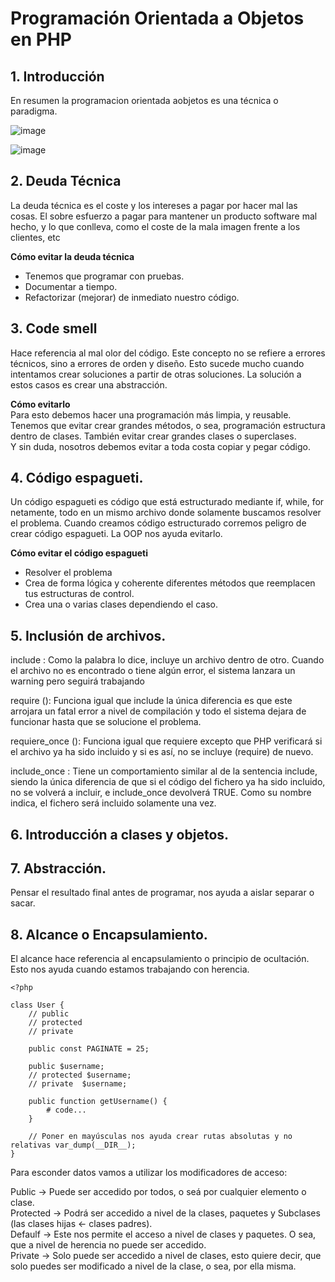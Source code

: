 # Programación Orientada a Objetos en PHP

## 1. Introducción

En resumen la programacion orientada aobjetos es una técnica o paradigma.  

![image](https://user-images.githubusercontent.com/31891276/127934972-062ced44-60d6-444d-9740-823e656bb545.png)

![image](https://user-images.githubusercontent.com/31891276/127935063-ba054bd4-f7e8-459d-8276-43724976aedc.png)

## 2. Deuda Técnica  

La deuda técnica es el coste y los intereses a pagar por hacer mal las cosas. El sobre esfuerzo a pagar para mantener un producto software mal hecho, y lo que conlleva, como el coste de la mala imagen frente a los clientes, etc  

**Cómo evitar la deuda técnica**  
- Tenemos que programar con pruebas.  
- Documentar a tiempo.  
- Refactorizar (mejorar) de inmediato nuestro código.  

## 3.  Code smell

Hace referencia al mal olor del código. Este concepto no se refiere a errores técnicos, sino a errores de orden y diseño. Esto sucede mucho cuando intentamos crear soluciones a partir de otras soluciones.
La solución a estos casos es crear una abstracción.

**Cómo evitarlo**  
Para esto debemos hacer una programación más limpia, y reusable. Tenemos que evitar crear grandes métodos, o sea, programación estructura dentro de clases. También evitar crear grandes clases o superclases.  
Y sin duda, nosotros debemos evitar a toda costa copiar y pegar código.  

## 4.  Código espagueti.

Un código espagueti es código que está estructurado mediante if, while, for netamente, todo en un mismo archivo donde solamente buscamos resolver el problema. Cuando creamos código estructurado corremos peligro de crear código espagueti. La OOP nos ayuda evitarlo.  

**Cómo evitar el código espagueti**  
- Resolver el problema  
- Crea de forma lógica y coherente diferentes métodos que reemplacen tus estructuras de control.  
- Crea una o varias clases dependiendo el caso.  

## 5. Inclusión de archivos. 

include : Como la palabra lo dice, incluye un archivo dentro de otro. Cuando el archivo no es encontrado o tiene algún error, el sistema lanzara un warning pero seguirá trabajando  

require (): Funciona igual que include la única diferencia es que este arrojara un fatal error a nivel de compilación y todo el sistema dejara de funcionar hasta que se solucione el problema.  
  
requiere_once (): Funciona igual que requiere excepto que PHP verificará si el archivo ya ha sido incluido y si es así, no se incluye (require) de nuevo.  

include_once : Tiene un comportamiento similar al de la sentencia include, siendo la única diferencia de que si el código del fichero ya ha sido incluido, no se volverá a incluir, e include_once devolverá TRUE. Como su nombre indica, el fichero será incluido solamente una vez.  

## 6. Introducción a clases y objetos.
  
## 7. Abstracción.
Pensar el resultado final antes de programar, nos ayuda a aislar separar o sacar.
  
## 8. Alcance o Encapsulamiento.
  
El alcance hace referencia al encapsulamiento o principio de ocultación. Esto nos ayuda cuando estamos trabajando con herencia.

    <?php

    class User {
        // public
        // protected
        // private

        public const PAGINATE = 25;

        public $username;
        // protected $username;
        // private  $username;

        public function getUsername() {
            # code...
        }

        // Poner en mayúsculas nos ayuda crear rutas absolutas y no relativas var_dump(__DIR__);
    }

Para esconder datos vamos a utilizar los modificadores de acceso:  

Public → Puede ser accedido por todos, o seá por cualquier elemento o clase.  
Protected → Podrá ser accedido a nivel de la clases, paquetes y Subclases (las clases hijas ← clases padres).  
Defaulf → Este nos permite el acceso a nivel de clases y paquetes. O sea, que a nivel de herencia no puede ser accedido.  
Private → Solo puede ser accedido a nivel de clases, esto quiere decir, que solo puedes ser modificado a nivel de la clase, o sea, por ella misma.  
